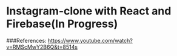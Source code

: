# Instagram-clone with React and Firebase(In Progress)

###References: https://www.youtube.com/watch?v=RMScMwY2B6Q&t=8514s
